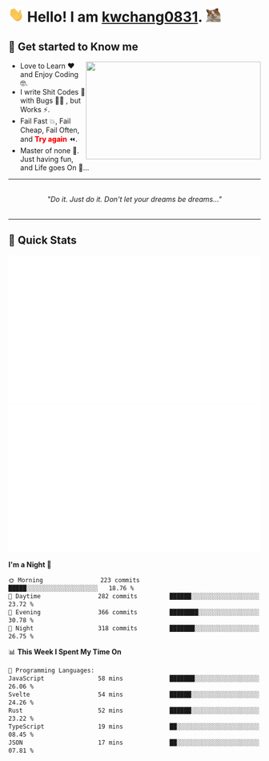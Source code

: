 <h1> <img src="./assets/hi.gif" height="30px"> Hello! I am <a href="https://github.com/kwchang0831">kwchang0831</a>. <img src="./assets/cool-cat.gif" height="30px"> </h1>
</h1>

## 🎉 Get started to Know me

<a href="#"><img align="right" src="https://media.tenor.com/S5qCffxIFdUAAAAC/the-muppet-kermit-the-frog.gif" width="349" height="195" /></a>

- Love to Learn ❤️ and Enjoy Coding 🤓.
- I write Shit Codes 💩 with Bugs 🐛🐛 , but Works ⚡️.
- Fail Fast 💥, Fail Cheap, Fail Often, and <span style="color:red;font-weight:800;">Try again</span> ⏪️.
- Master of none 🤪. Just having fun, and Life goes On 🌱...

<hr/>
<br/>
<div align="center">
<i>"Do it. Just do it. Don't let your dreams be dreams..." </i>
</div>
<br/>
<hr/>

## 🙈 Quick Stats

![](https://raw.githubusercontent.com/kwchang0831/kwchang0831/output/generated/overview.svg)
![](https://raw.githubusercontent.com/kwchang0831/kwchang0831/output/generated/languages.svg)

<!--START_SECTION:waka-->
**I'm a Night 🦉** 

```text
🌞 Morning                223 commits         █████░░░░░░░░░░░░░░░░░░░░   18.76 % 
🌆 Daytime                282 commits         ██████░░░░░░░░░░░░░░░░░░░   23.72 % 
🌃 Evening                366 commits         ████████░░░░░░░░░░░░░░░░░   30.78 % 
🌙 Night                  318 commits         ███████░░░░░░░░░░░░░░░░░░   26.75 % 
```


📊 **This Week I Spent My Time On** 

```text
💬 Programming Languages: 
JavaScript               58 mins             ███████░░░░░░░░░░░░░░░░░░   26.06 % 
Svelte                   54 mins             ██████░░░░░░░░░░░░░░░░░░░   24.26 % 
Rust                     52 mins             ██████░░░░░░░░░░░░░░░░░░░   23.22 % 
TypeScript               19 mins             ██░░░░░░░░░░░░░░░░░░░░░░░   08.45 % 
JSON                     17 mins             ██░░░░░░░░░░░░░░░░░░░░░░░   07.81 % 
```


<!--END_SECTION:waka-->
